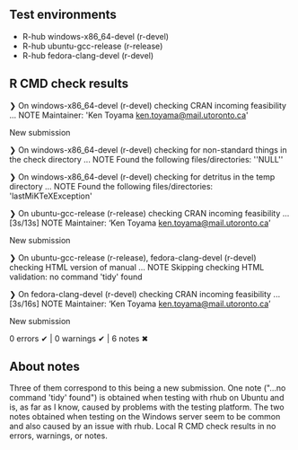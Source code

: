 ## Test environments
- R-hub windows-x86_64-devel (r-devel)
- R-hub ubuntu-gcc-release (r-release)
- R-hub fedora-clang-devel (r-devel)

## R CMD check results
❯ On windows-x86_64-devel (r-devel)
  checking CRAN incoming feasibility ... NOTE
  Maintainer: 'Ken Toyama <ken.toyama@mail.utoronto.ca>'
  
  New submission

❯ On windows-x86_64-devel (r-devel)
  checking for non-standard things in the check directory ... NOTE
  Found the following files/directories:
    ''NULL''

❯ On windows-x86_64-devel (r-devel)
  checking for detritus in the temp directory ... NOTE
  Found the following files/directories:
    'lastMiKTeXException'

❯ On ubuntu-gcc-release (r-release)
  checking CRAN incoming feasibility ... [3s/13s] NOTE
  Maintainer: ‘Ken Toyama <ken.toyama@mail.utoronto.ca>’
  
  New submission

❯ On ubuntu-gcc-release (r-release), fedora-clang-devel (r-devel)
  checking HTML version of manual ... NOTE
  Skipping checking HTML validation: no command 'tidy' found

❯ On fedora-clang-devel (r-devel)
  checking CRAN incoming feasibility ... [3s/16s] NOTE
  Maintainer: ‘Ken Toyama <ken.toyama@mail.utoronto.ca>’
  
  New submission

0 errors ✔ | 0 warnings ✔ | 6 notes ✖

## About notes

Three of them correspond to this being a new submission. One note ("...no 
command 'tidy' found") is obtained when testing with rhub on Ubuntu and is, 
as far as I know, caused by problems with the testing platform. The two notes
obtained when testing on the Windows server seem to be common and also caused 
by an issue with rhub. Local R CMD check results in no errors, warnings, 
or notes.
